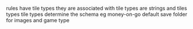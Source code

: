 rules have tile types they are associated with 
tile types are strings and tiles types 
tile types determine the schema 
eg money-on-go default 
save folder for images and game type

